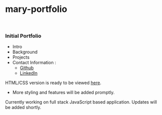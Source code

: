 # mary-portfolio

<br>

### Initial Portfolio
- Intro 
- Background
- Projects
- Contact Information :
   - [Github](https://github.com/maryjohnben)
   - [LinkedIn](http://linkedin.com/in/mary-benjamin)

HTML/CSS version is ready to be viewed [here](https://maryjohnben.github.io/mary-portfolio.github.io/).
<br>
- More styling and features will be added promptly.
<p>
Currently working on full stack JavaScript based application. Updates will be added shortly. 
</p>
